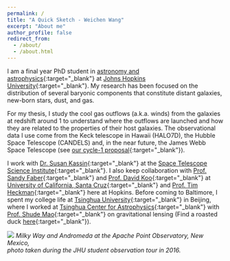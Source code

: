 ```yaml
---
permalink: /
title: "A Quick Sketch - Weichen Wang"
excerpt: "About me"
author_profile: false
redirect_from: 
  - /about/
  - /about.html
---
```


I am a final year PhD student in [astronomy and astrophysics](http://physics-astronomy.jhu.edu/){:target="_blank"}  at [Johns Hopkins University](https://www.jhu.edu/){:target="_blank"}. My research has been focused on the distribution of several baryonic components that constitute distant galaxies, new-born stars, dust, and gas. 

For my thesis, I study the cool gas outflows (a.k.a. winds) from the galaxies at redshift around 1 to understand where the outflows are launched and how they are related to the properties of their host galaxies. The observational data I use come from the Keck telescope in Hawaii (HALO7D), the Hubble Space Telescope (CANDELS) and, in the near future, the James Webb Space Telescope (see [our cycle-1 proposal](https://www.stsci.edu/jwst/science-execution/program-information.html?id=2123){:target="_blank"}).

I work with [Dr. Susan Kassin](http://www.susankassin.com/){:target="_blank"} at the [Space Telescope Science Institute](http://www.stsci.edu){:target="_blank"}. I also keep collaboration with [Prof. Sandy Faber](http://www.ucolick.org/~faber/){:target="_blank"} and [Prof. David Koo](http://www.ucolick.org/~board/faculty/koo.html){:target="_blank"} at [University of California, Santa Cruz](http://www.astro.ucsc.edu/){:target="_blank"} and [Prof. Tim Heckman](https://physics-astronomy.jhu.edu/directory/timothy-heckman/){:target="_blank"} here at Hopkins. Before coming to Baltimore, I spent my college life at [Tsinghua University](http://www.tsinghua.edu.cn/publish/newthuen/){:target="_blank"} in Beijing, where I worked at [Tsinghua Center for Astrophysics](http://astro.tsinghua.edu.cn/){:target="_blank"} with [Prof. Shude Mao](http://astro.tsinghua.edu.cn/~smao/){:target="_blank"} on gravitational lensing (Find a roasted duck [here](http://www.huffingtonpost.com/2013/09/08/rubber-duck-beijing_n_3889252.html){:target="_blank"}).

![](https://weichenstars.github.io/images/apo_mws.jpg)
*Milky Way and Andromeda at the Apache Point Observatory, New Mexico, <br />
photo taken during the JHU student observation tour in 2016.*